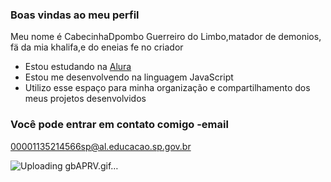 ### Boas vindas ao meu perfil 

Meu nome é CabecinhaDpombo
Guerreiro do Limbo,matador de demonios, fä da mia khalifa,e do eneias 
fe no criador 

- Estou estudando na [Alura](https://www.alura.com.br)
- Estou me desenvolvendo na linguagem JavaScript
- Utilizo esse espaço para minha organização e compartilhamento dos meus projetos desenvolvidos

### Você pode entrar em contato comigo -email

00001135214566sp@al.educacao.sp.gov.br



![Uploading gbAPRV.gif…]()
